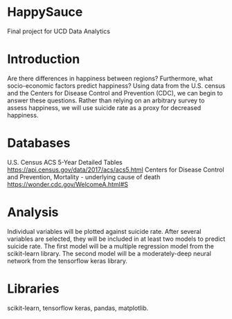 # HappySauce
Final project for UCD Data Analytics

# Introduction
Are there differences in happiness between regions? Furthermore, what socio-economic factors predict happiness?
Using data from the U.S. census and the Centers for Disease Control and Prevention (CDC), we can begin to answer these questions.
Rather than relying on an arbitrary survey to assess happiness, we will use suicide rate as a proxy for decreased happiness.

# Databases
U.S. Census ACS 5-Year Detailed Tables https://api.census.gov/data/2017/acs/acs5.html
Centers for Disease Control and Prevention, Mortality - underlying cause of death https://wonder.cdc.gov/WelcomeA.html#S

# Analysis
Individual variables will be plotted against suicide rate. After several variables are selected, they will be included in at least two models to predict suicide rate. The first model will be a multiple regression model from the scikit-learn library. The second model will be a moderately-deep neural network from the tensorflow keras library.

# Libraries
scikit-learn, tensorflow keras, pandas, matplotlib.
